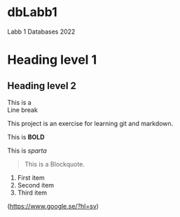 # dbLabb1
Labb 1 Databases 2022

# Heading level 1

## Heading level 2

This is a  
Line break

This project is an exercise for learning git and markdown.

This is **BOLD**

This is *sparta*

> This is a Blockquote.

1. First item
2. Second item
3. Third item

<Google> (https://www.google.se/?hl=sv)

